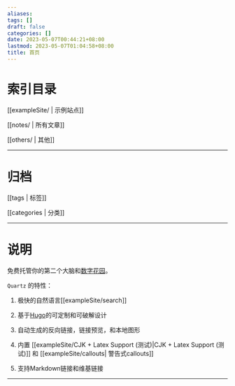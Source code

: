 ```yaml
---
aliases: 
tags: []
draft: false
categories: []
date: 2023-05-07T00:44:21+08:00
lastmod: 2023-05-07T01:04:58+08:00
title: 首页
---
```



# 索引目录

[[exampleSite/ | 示例站点]]

[[notes/ | 所有文章]]

[[others/ | 其他]]


----

# 归档

[[tags | 标签]]

[[categories | 分类]]

-----

# 说明

免费托管你的第二个大脑和[数字花园](https://jzhao.xyz/posts/networked-thought)。

`Quartz` 的特性：

1. 极快的自然语言[[exampleSite/search]]

2. 基于[Hugo](https://gohugo.io/)的可定制和可破解设计

3. 自动生成的反向链接，链接预览，和本地图形

4. 内置 [[exampleSite/CJK + Latex Support (测试)|CJK + Latex Support (测试)]] 和 [[exampleSite/callouts| 警告式callouts]]

5. 支持Markdown链接和维基链接

----